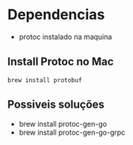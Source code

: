 # Dependencias

* protoc instalado na maquina

## Install Protoc no Mac 
```
brew install protobuf
```

## Possiveis soluções

* brew install protoc-gen-go
* brew install protoc-gen-go-grpc